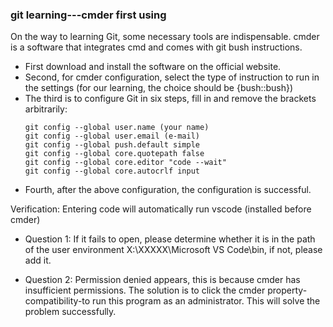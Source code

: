 ### git learning---cmder first using

On the way to learning Git, some necessary tools are indispensable. cmder is a software that integrates cmd and comes with git bush instructions.

* First download and install the software on the official website.
* Second, for cmder configuration, select the type of instruction to run in the settings (for our learning, the choice should be {bush::bush})
* The third is to configure Git in six steps, fill in and remove the brackets arbitrarily:
    ```
    git config --global user.name (your name)
    git config --global user.email (e-mail)
    git config --global push.default simple
    git config --global core.quotepath false
    git config --global core.editor "code --wait"
    git config --global core.autocrlf input
    ```
* Fourth, after the above configuration, the configuration is successful.
  
Verification: Entering code will automatically run vscode (installed before cmder)
* Question 1: If it fails to open, please determine whether it is in the path of the user environment
X:\XXXXX\Microsoft VS Code\bin, if not, please add it.

* Question 2: Permission denied appears, this is because cmder has insufficient permissions. The solution is to click the cmder property-compatibility-to run this program as an administrator. This will solve the problem successfully.